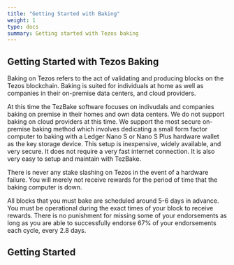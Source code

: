 ```yaml
---
title: "Getting Started with Baking"
weight: 1
type: docs
summary: Getting started with Tezos baking
---
```

**Getting Started with Tezos Baking**
---
Baking on Tezos refers to the act of validating and producing blocks on the Tezos blockchain. Baking is suited for individuals at home as well as companies in their on-premise data centers, and cloud providers.

At this time the TezBake software focuses on indivudals and companies baking on premise in their homes and own data centers. We do not support baking on cloud providers at this time. We support the most secure on-premise baking method which involves dedicating a small form factor computer to baking with a Ledger Nano S or Nano S Plus hardware wallet as the key storage device. This setup is inexpensive, widely available, and very secure. It does not require a very fast internet connection. It is also very easy to setup and maintain with TezBake.

There is never any stake slashing on Tezos in the event of a hardware failure. You will merely not receive rewards for the period of time that the baking computer is down. 

All blocks that you must bake are scheduled around 5-6 days in advance. You must be operational during the exact times of your block to receive rewards. There is no punishment for missing some of your endorsements as long as you are able to successfully endorse 67% of your endorsements each cycle, every 2.8 days.

## Getting Started